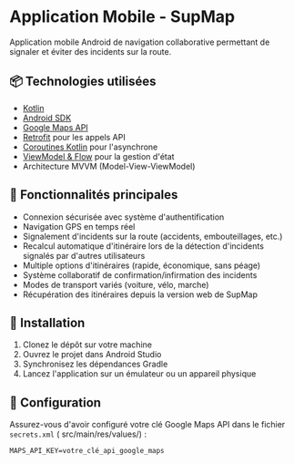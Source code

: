 # Application Mobile - SupMap

Application mobile Android de navigation collaborative permettant de signaler et éviter des
incidents sur la route.

## 📦 Technologies utilisées

- [Kotlin](https://kotlinlang.org/)
- [Android SDK](https://developer.android.com/studio)
- [Google Maps API](https://developers.google.com/maps)
- [Retrofit](https://square.github.io/retrofit/) pour les appels API
- [Coroutines Kotlin](https://kotlinlang.org/docs/coroutines-overview.html) pour l'asynchrone
- [ViewModel & Flow](https://developer.android.com/kotlin/flow) pour la gestion d'état
- Architecture MVVM (Model-View-ViewModel)

## 🚀 Fonctionnalités principales

- Connexion sécurisée avec système d'authentification
- Navigation GPS en temps réel
- Signalement d'incidents sur la route (accidents, embouteillages, etc.)
- Recalcul automatique d'itinéraire lors de la détection d'incidents signalés par d'autres
  utilisateurs
- Multiple options d'itinéraires (rapide, économique, sans péage)
- Système collaboratif de confirmation/infirmation des incidents
- Modes de transport variés (voiture, vélo, marche)
- Récupération des itinéraires depuis la version web de SupMap

## 📱 Installation

1. Clonez le dépôt sur votre machine
2. Ouvrez le projet dans Android Studio
3. Synchronisez les dépendances Gradle
4. Lancez l'application sur un émulateur ou un appareil physique

## 🔧 Configuration

Assurez-vous d'avoir configuré votre clé Google Maps API dans le fichier `secrets.xml` (
src/main/res/values/) :

```
MAPS_API_KEY=votre_clé_api_google_maps
```
